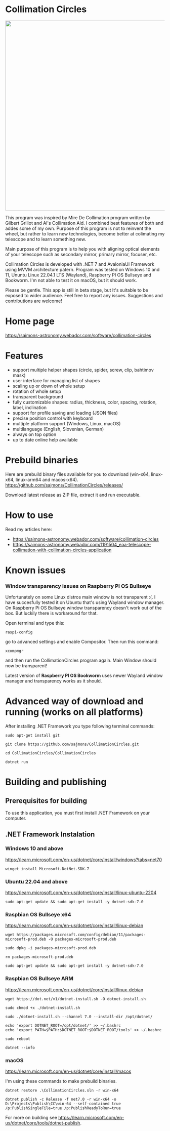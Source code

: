 # Collimation Circles

<img src="https://github.com/sajmons/CollimationCircles/assets/7437280/c8e03980-4a89-4894-8799-8e73ddcad045" width="600">

This program was inspired by Mire De Collimation program written by Gilbert Grillot and Al's Collimation Aid. I combined best features of both and addes some of my own. Purpose of this program is not to reinvent the wheel, but rather to learn new technologies, become better at colimating my telescope and to learn something new.

Main purpose of this program is to help you with aligning optical elements of your telescope such as secondary mirror, primary mirror, focuser, etc.

Collimation Circles is developed with .NET 7 and AvaloniaUI Framework using MVVM architecture patern. Program was tested on Windows 10 and 11, Ununtu Linux 22.04.1 LTS (Wayland), Raspberry PI OS Bullseye and Bookworm. I'm not able to test it on macOS, but it should work.

Please be gentle. This app is still in beta stage, but It's suitable to be exposed to wider audience. Feel free to report any issues. 
Suggestions and contributions are welcome!

# Home page
https://saimons-astronomy.webador.com/software/collimation-circles

# Features

- support multiple helper shapes (circle, spider, screw, clip, bahtimov mask)
- user interface for managing list of shapes
- scaling up or down of whole setup
- rotation of whole setup
- transparent background
- fully customizable shapes: radius, thickness, color, spacing, rotation, label, inclination
- support for profile saving and loading (JSON files)
- precise position control with keyboard
- multiple platform support (Windows, Linux, macOS)
- multilanguage (English, Slovenian, German)
- always on top option
- up to date online help available

# Prebuild binaries
Here are prebuild binary files avaliable for you to download (win-x64, linux-x64, linux-arm64 and macos-x64).
https://github.com/sajmons/CollimationCircles/releases/

Download latest release as ZIP file, extract it and run executable.

# How to use

Read my articles here:
- https://saimons-astronomy.webador.com/software/collimation-circles
- https://saimons-astronomy.webador.com/1191504_eaa-telescope-collimation-with-collimation-circles-application

# Known issues

### Window transparency issues on Raspberry PI OS Bullseye

Unfortunately on some Linux distros main window is not transparent :(. I have succesfully tested it on Ubuntu that's using Wayland window manager. On Raspberry Pi OS Bullseye window transparency doesn't work out of the box. But luckily there is workaround for that.

Open terminal and type this:
```
raspi-config
```
go to advanced settings and enable Compositor. Then run this command:
```
xcompmgr
```
and then run the CollimationCircles program again. Main Window should now be transparent!

Latest version of **Raspberry PI OS Bookworm** uses newer Wayland window manager and transparency works as it should.

# Advanced way of download and running (works on all platforms)
After installing .NET Framework you type following terminal commands:
```
sudo apt-get install git
```
```
git clone https://github.com/sajmons/CollimationCircles.git
```
```
cd CollimationCircles/CollimationCircles
```
```
dotnet run
```

# Building and publishing

## Prerequisites for building
To use this application, you must first install .NET Framework on your computer.

## .NET Framework Instalation

### Windows 10 and above
https://learn.microsoft.com/en-us/dotnet/core/install/windows?tabs=net70

```
winget install Microsoft.DotNet.SDK.7
```

### Ubuntu 22.04 and above
https://learn.microsoft.com/en-us/dotnet/core/install/linux-ubuntu-2204

```
sudo apt-get update && sudo apt-get install -y dotnet-sdk-7.0
```

### Raspbian OS Bullseye x64
https://learn.microsoft.com/en-us/dotnet/core/install/linux-debian
```
wget https://packages.microsoft.com/config/debian/11/packages-microsoft-prod.deb -O packages-microsoft-prod.deb
```
```
sudo dpkg -i packages-microsoft-prod.deb
```
```
rm packages-microsoft-prod.deb
```
```
sudo apt-get update && sudo apt-get install -y dotnet-sdk-7.0
```

### Raspbian OS Bullseye ARM
https://learn.microsoft.com/en-us/dotnet/core/install/linux-debian
```
wget https://dot.net/v1/dotnet-install.sh -O dotnet-install.sh
```
```
sudo chmod +x ./dotnet-install.sh
```
```
sudo ./dotnet-install.sh --channel 7.0 --install-dir /opt/dotnet/
```
```
echo 'export DOTNET_ROOT=/opt/dotnet/' >> ~/.bashrc
echo 'export PATH=$PATH:$DOTNET_ROOT:$DOTNET_ROOT/tools' >> ~/.bashrc
```
```
sudo reboot
```
```
dotnet --info
```

### macOS
https://learn.microsoft.com/en-us/dotnet/core/install/macos

I'm using these commands to make prebuild binaries.
```
dotnet restore .\CollimationCircles.sln -r win-x64
```
```
dotnet publish -c Release -f net7.0 -r win-x64 -o D:\Projects\Publish\CC\win-64 --self-contained true /p:PublishSingleFile=true /p:PublishReadyToRun=true
```
For more on building see https://learn.microsoft.com/en-us/dotnet/core/tools/dotnet-publish.
